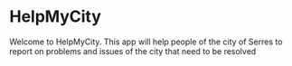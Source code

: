 # HelpMyCity

Welcome to HelpMyCity. This app will help people of the city of Serres to report on problems and issues of the city that need to be resolved 
